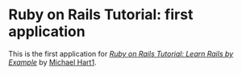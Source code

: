 # Ruby on Rails Tutorial: first application

This is the first application for
[*Ruby on Rails Tutorial: Learn Rails by Example*](http://railstutorial.org/)
by [Michael Hart1](http://michaelhart1.com).
